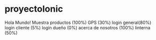# proyectoIonic
Hola Mundo!
Muestra productos (100%)
GPS (30%)
login general(80%)
login cliente (5%)
login dueño (0%)
acerca de nosotros (100%)
linterna (50%)
